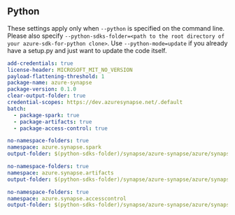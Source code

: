 ## Python

These settings apply only when `--python` is specified on the command line.
Please also specify `--python-sdks-folder=<path to the root directory of your azure-sdk-for-python clone>`.
Use `--python-mode=update` if you already have a setup.py and just want to update the code itself.

``` yaml
add-credentials: true
license-header: MICROSOFT_MIT_NO_VERSION
payload-flattening-threshold: 1
package-name: azure-synapse
package-version: 0.1.0
clear-output-folder: true
credential-scopes: https://dev.azuresynapse.net/.default
batch:
  - package-spark: true
  - package-artifacts: true
  - package-access-control: true
```
``` yaml $(package-spark)
no-namespace-folders: true
namespace: azure.synapse.spark
output-folder: $(python-sdks-folder)/synapse/azure-synapse/azure/synapse/spark
```
``` yaml $(package-artifacts)
no-namespace-folders: true
namespace: azure.synapse.artifacts
output-folder: $(python-sdks-folder)/synapse/azure-synapse/azure/synapse/artifacts
```
``` yaml $(package-access-control)
no-namespace-folders: true
namespace: azure.synapse.accesscontrol
output-folder: $(python-sdks-folder)/synapse/azure-synapse/azure/synapse/accesscontrol
```

